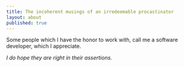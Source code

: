 ```yaml
---
title: The incoherent musings of an irredeemable procastinator
layout: about
published: true
---
```

Some people which I have the honor to work with, call me a software developer, which I appreciate.

_I do hope they are right in their assertions._
